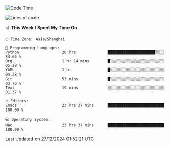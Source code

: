 <!--START_SECTION:waka-->
![Code Time](http://img.shields.io/badge/Code%20Time-2%2C415%20hrs%2014%20mins-blue)

![Lines of code](https://img.shields.io/badge/From%20Hello%20World%20I%27ve%20Written-309.9%20thousand%20lines%20of%20code-blue)

📊 **This Week I Spent My Time On** 

```text
🕑︎ Time Zone: Asia/Shanghai

💬 Programming Languages: 
Python                   20 hrs              █████████████████████░░░░   84.66 % 
Org                      1 hr 14 mins        █░░░░░░░░░░░░░░░░░░░░░░░░   05.28 % 
YAML                     1 hr                █░░░░░░░░░░░░░░░░░░░░░░░░   04.28 % 
Git                      53 mins             █░░░░░░░░░░░░░░░░░░░░░░░░   03.76 % 
Text                     19 mins             ░░░░░░░░░░░░░░░░░░░░░░░░░   01.37 % 

🔥 Editors: 
Emacs                    23 hrs 37 mins      █████████████████████████   100.00 % 

💻 Operating System: 
Mac                      23 hrs 37 mins      █████████████████████████   100.00 % 
```


 Last Updated on 27/12/2024 01:52:21 UTC
<!--END_SECTION:waka-->
